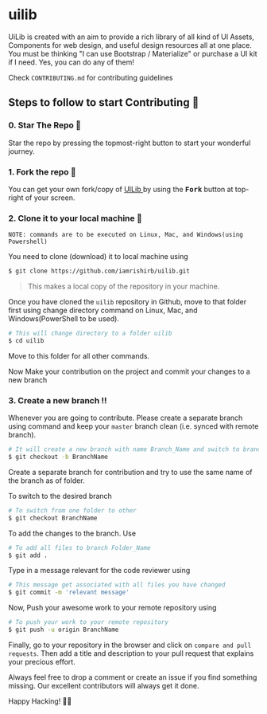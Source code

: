 # uilib

UiLib is created with an aim to provide a rich library of all kind of UI Assets, Components for web design, and useful design resources all at one place. You must be thinking "I can use Bootstrap / Materialize" or purchase a UI kit if I need. Yes, you can do any of them!


Check ``CONTRIBUTING.md`` for contributing guidelines

## Steps to follow to start Contributing :scroll:

### 0. Star The Repo :star2:

Star the repo by pressing the topmost-right button to start your wonderful journey.


### 1. Fork the repo :fork_and_knife:

You can get your own fork/copy of <a href="https://github.com/iamrishirb/uilib.git"> UILib </a> by using the <kbd><b>Fork</b></kbd> button at top-right of your screen.


### 2. Clone it to your local machine :busts_in_silhouette:

`NOTE: commands are to be executed on Linux, Mac, and Windows(using Powershell)`

You need to clone (download) it to local machine using

```sh
$ git clone https://github.com/iamrishirb/uilib.git
```

> This makes a local copy of the repository in your machine.

Once you have cloned the `uilib` repository in Github, move to that folder first using change directory command on Linux, Mac, and Windows(PowerShell to be used).

```sh
# This will change directory to a folder uilib
$ cd uilib
```

Move to this folder for all other commands.

Now Make your contribution on the project and commit your changes to a new branch

### 3. Create a new branch :bangbang:

Whenever you are going to contribute. Please create a separate branch using command and keep your `master` branch clean (i.e. synced with remote branch).

```sh
# It will create a new branch with name Branch_Name and switch to branch Folder_Name
$ git checkout -b BranchName
```

Create a separate branch for contribution and try to use the same name of the branch as of folder.

To switch to the desired branch

```sh
# To switch from one folder to other
$ git checkout BranchName
```

To add the changes to the branch. Use

```sh
# To add all files to branch Folder_Name
$ git add .
```

Type in a message relevant for the code reviewer using

```sh
# This message get associated with all files you have changed
$ git commit -m 'relevant message'
```

Now, Push your awesome work to your remote repository using

```sh
# To push your work to your remote repository
$ git push -u origin BranchName
```

Finally, go to your repository in the browser and click on `compare and pull requests`.
Then add a title and description to your pull request that explains your precious effort.

Always feel free to drop a comment or create an issue if you find something missing. Our excellent contributors will always get it done.
 
Happy Hacking! 🎉🎉

